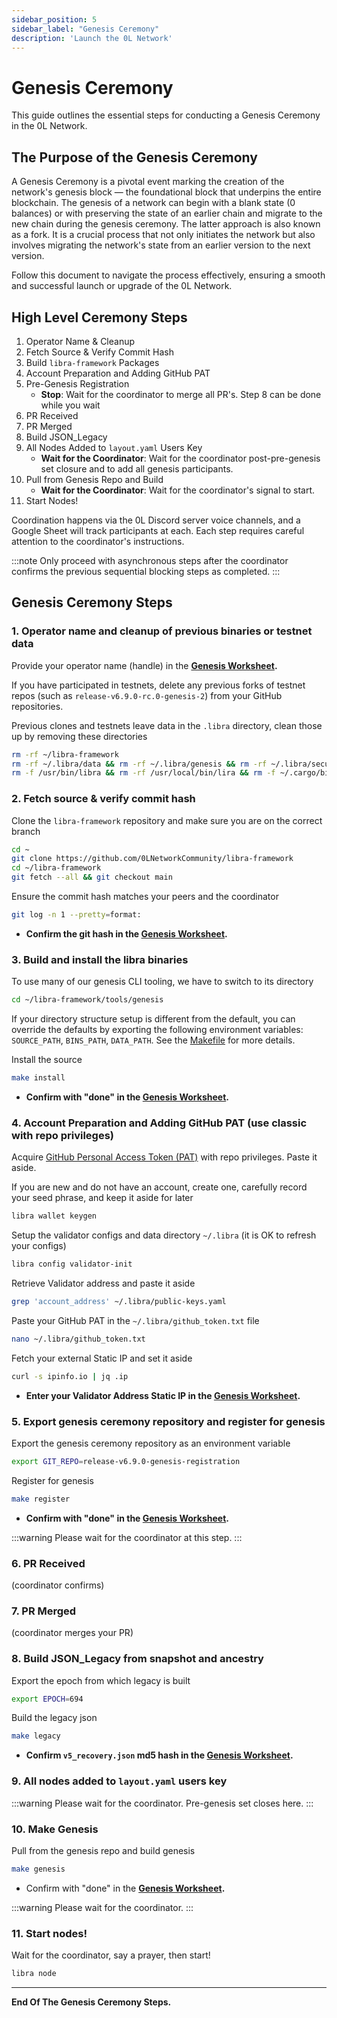```yaml
---
sidebar_position: 5
sidebar_label: "Genesis Ceremony"
description: 'Launch the 0L Network'
---
```


# Genesis Ceremony

This guide outlines the essential steps for conducting a Genesis Ceremony in the 0L Network.

## The Purpose of the Genesis Ceremony

A Genesis Ceremony is a pivotal event marking the creation of the network's genesis block — the foundational block that
underpins the entire blockchain.
The genesis of a network can begin with a blank state (0 balances) or with preserving the state of an earlier chain and
migrate to the new chain during the genesis ceremony. The latter approach is also known as a fork.
It is a crucial process that not only initiates the network but also involves migrating the network's state from an
earlier version to the next version.

Follow this document to navigate the process effectively, ensuring a smooth and successful launch or upgrade of the 0L
Network.

## High Level Ceremony Steps

1. Operator Name & Cleanup
2. Fetch Source & Verify Commit Hash
3. Build `libra-framework` Packages
4. Account Preparation and Adding GitHub PAT
5. Pre-Genesis Registration
    - **Stop**: Wait for the coordinator to merge all PR's. Step 8 can be done while you wait
6. PR Received
7. PR Merged
8. Build JSON_Legacy
9. All Nodes Added to `layout.yaml` Users Key
    - **Wait for the Coordinator**: Wait for the coordinator post-pre-genesis set closure and to add all genesis participants.
10. Pull from Genesis Repo and Build
    - **Wait for the Coordinator**: Wait for the coordinator's signal to start.
11. Start Nodes!

Coordination happens via the 0L Discord server voice channels, and a Google Sheet will track participants at each. Each
step requires careful attention to the coordinator's instructions.

:::note
Only proceed with asynchronous steps after the coordinator confirms the previous sequential blocking steps as completed.
:::


## Genesis Ceremony Steps

### 1. Operator name and cleanup of previous binaries or testnet data

Provide your operator name (handle) in the **[Genesis Worksheet](https://docs.google.com/spreadsheets/d/17mF8Trg4xkUEkpJH9yTjVWRWx6ugYBRTMcuXscafhlI/edit?pli=1#gid=2041290571).**

If you have participated in testnets, delete any previous forks of testnet repos (such as `release-v6.9.0-rc.0-genesis-2`) from your GitHub repositories.

Previous clones and testnets leave data in the `.libra` directory, clean those up by removing these directories

``` bash
rm -rf ~/libra-framework
rm -rf ~/.libra/data && rm -rf ~/.libra/genesis && rm -rf ~/.libra/secure-data.json
rm -f /usr/bin/libra && rm -rf /usr/local/bin/lira && rm -f ~/.cargo/bin/libra
```


### 2. Fetch source & verify commit hash

Clone the `libra-framework` repository and make sure you are on the correct branch
``` bash
cd ~
git clone https://github.com/0LNetworkCommunity/libra-framework
cd ~/libra-framework
git fetch --all && git checkout main
```

Ensure the commit hash matches your peers and the coordinator
``` bash
git log -n 1 --pretty=format:
```

- **Confirm the git hash in the [Genesis Worksheet](https://docs.google.com/spreadsheets/d/17mF8Trg4xkUEkpJH9yTjVWRWx6ugYBRTMcuXscafhlI/edit?pli=1#gid=2041290571).**


### 3. Build and install the libra binaries

To use many of our genesis CLI tooling, we have to switch to its directory
``` bash
cd ~/libra-framework/tools/genesis
```

If your directory structure setup is different from the default, you can override the defaults by exporting the following environment variables: `SOURCE_PATH`, `BINS_PATH`, `DATA_PATH`. See the [Makefile](https://github.com/0LNetworkCommunity/libra-framework/blob/03d9f10bb539bda4c3f9de96e4a411971ec88d80/tools/genesis/Makefile#L7) for more details.

Install the source
``` bash
make install
```

- **Confirm with "done" in the [Genesis Worksheet](https://docs.google.com/spreadsheets/d/17mF8Trg4xkUEkpJH9yTjVWRWx6ugYBRTMcuXscafhlI/edit?pli=1#gid=2041290571).**


### 4. Account Preparation and Adding GitHub PAT (use classic with repo privileges)

Acquire [GitHub Personal Access Token (PAT)](https://github.com/settings/tokens) with repo privileges. Paste it aside.

If you are new and do not have an account, create one, carefully record your seed phrase, and keep it aside for later
``` bash
libra wallet keygen
```

Setup the validator configs and data directory `~/.libra` (it is OK to refresh your configs)
``` bash
libra config validator-init
```

Retrieve Validator address and paste it aside
``` bash
grep 'account_address' ~/.libra/public-keys.yaml
```

Paste your GitHub PAT in the `~/.libra/github_token.txt` file
``` bash
nano ~/.libra/github_token.txt
```

Fetch your external Static IP and set it aside
``` bash
curl -s ipinfo.io | jq .ip
```

- **Enter your Validator Address Static IP in the [Genesis Worksheet](https://docs.google.com/spreadsheets/d/17mF8Trg4xkUEkpJH9yTjVWRWx6ugYBRTMcuXscafhlI/edit?pli=1#gid=2041290571).**


### 5. Export genesis ceremony repository and register for genesis 

Export the genesis ceremony repository as an environment variable
``` bash
export GIT_REPO=release-v6.9.0-genesis-registration
```

Register for genesis
``` bash
make register
```

- **Confirm with "done" in the [Genesis Worksheet](https://docs.google.com/spreadsheets/d/17mF8Trg4xkUEkpJH9yTjVWRWx6ugYBRTMcuXscafhlI/edit?pli=1#gid=2041290571).**

:::warning
Please wait for the coordinator at this step.
:::


### 6. PR Received

(coordinator confirms)


### 7. PR Merged

(coordinator merges your PR)


### 8. Build JSON_Legacy from snapshot and ancestry

Export the epoch from which legacy is built
``` bash
export EPOCH=694
```

Build the legacy json
``` bash
make legacy
```

- **Confirm `v5_recovery.json` md5 hash in the [Genesis Worksheet](https://docs.google.com/spreadsheets/d/17mF8Trg4xkUEkpJH9yTjVWRWx6ugYBRTMcuXscafhlI/edit?pli=1#gid=2041290571).**


### 9. All nodes added to `layout.yaml` users key

:::warning
Please wait for the coordinator. Pre-genesis set closes here.
:::


### 10. Make Genesis

Pull from the genesis repo and build genesis
``` bash
make genesis
```

- Confirm with "done" in the **[Genesis Worksheet](https://docs.google.com/spreadsheets/d/17mF8Trg4xkUEkpJH9yTjVWRWx6ugYBRTMcuXscafhlI/edit?pli=1#gid=2041290571).**

:::warning
Please wait for the coordinator.
:::


### 11. Start nodes!

Wait for the coordinator, say a prayer, then start!
``` bash
libra node
```


---
**End Of The Genesis Ceremony Steps.**

